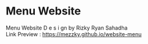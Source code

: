 # Menu Website
Menu Website D e s i gn by Rizky Ryan Sahadha <br>
Link Preview : https://mezzky.github.io/website-menu
